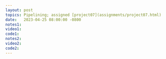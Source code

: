 ```yaml
---
layout: post
topics: Pipelining; assigned [project07](assignments/project07.html)
date:   2023-04-25 08:00:00 -0800
notes1: 
video1: 
code1:  
notes2: 
video2: 
code2:
---
```

